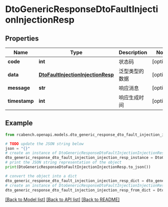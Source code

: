 # DtoGenericResponseDtoFaultInjectionInjectionResp


## Properties

Name | Type | Description | Notes
------------ | ------------- | ------------- | -------------
**code** | **int** | 状态码 | [optional] 
**data** | [**DtoFaultInjectionInjectionResp**](DtoFaultInjectionInjectionResp.md) | 泛型类型的数据 | [optional] 
**message** | **str** | 响应消息 | [optional] 
**timestamp** | **int** | 响应生成时间 | [optional] 

## Example

```python
from rcabench.openapi.models.dto_generic_response_dto_fault_injection_injection_resp import DtoGenericResponseDtoFaultInjectionInjectionResp

# TODO update the JSON string below
json = "{}"
# create an instance of DtoGenericResponseDtoFaultInjectionInjectionResp from a JSON string
dto_generic_response_dto_fault_injection_injection_resp_instance = DtoGenericResponseDtoFaultInjectionInjectionResp.from_json(json)
# print the JSON string representation of the object
print(DtoGenericResponseDtoFaultInjectionInjectionResp.to_json())

# convert the object into a dict
dto_generic_response_dto_fault_injection_injection_resp_dict = dto_generic_response_dto_fault_injection_injection_resp_instance.to_dict()
# create an instance of DtoGenericResponseDtoFaultInjectionInjectionResp from a dict
dto_generic_response_dto_fault_injection_injection_resp_from_dict = DtoGenericResponseDtoFaultInjectionInjectionResp.from_dict(dto_generic_response_dto_fault_injection_injection_resp_dict)
```
[[Back to Model list]](../README.md#documentation-for-models) [[Back to API list]](../README.md#documentation-for-api-endpoints) [[Back to README]](../README.md)


